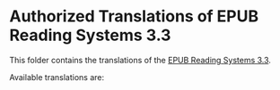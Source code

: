 # Authorized Translations of EPUB Reading Systems 3.3

This folder contains the translations of the [EPUB Reading Systems 3.3](https://www.w3.org/TR/epub-rs-33/).

Available translations are:

